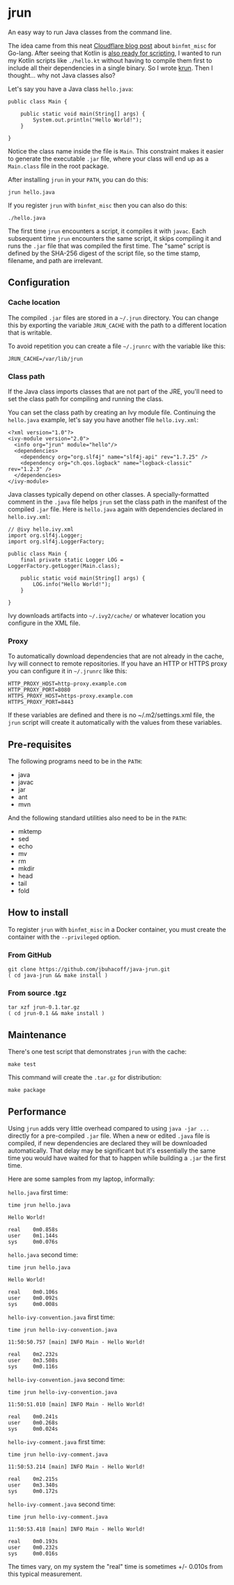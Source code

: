 # jrun

An easy way to run Java classes from the command line.

The idea came from this neat
[Cloudflare blog post](https://blog.cloudflare.com/using-go-as-a-scripting-language-in-linux/)
about `binfmt_misc` for Go-lang. After seeing that Kotlin is
[also ready for scripting](https://github.com/holgerbrandl/kscript),
I wanted to run my Kotlin scripts like `./hello.kt` without having to 
compile them first to include all their dependencies in a single
binary. So I wrote [krun](https://github.com/jbuhacoff/kotlin-krun).
Then I thought... why not Java classes also?

Let's say you have a Java class `hello.java`:

    public class Main {

        public static void main(String[] args) {
            System.out.println("Hello World!");
        }

    }

Notice the class name inside the file is `Main`. This constraint makes it easier
to generate the executable `.jar` file, where your class will end up as a `Main.class`
file in the root package.

After installing `jrun` in your `PATH`, you can do this:

    jrun hello.java

If you register `jrun` with `binfmt_misc` then you can also do this:

    ./hello.java

The first time `jrun` encounters a script, it compiles it with `javac`.
Each subsequent time `jrun` encounters the same script, it skips compiling
it and runs the `.jar` file that was compiled the first time. The "same"
script is defined by the SHA-256 digest of the script file, so the time stamp,
filename, and path are irrelevant.

## Configuration

### Cache location

The compiled `.jar` files are stored in a `~/.jrun` directory. You can change
this by exporting the variable `JRUN_CACHE` with the path to a different location
that is writable. 

To avoid repetition you can create a file `~/.jrunrc` with the variable like this:

    JRUN_CACHE=/var/lib/jrun

### Class path

If the Java class imports classes that are not part of the JRE, you'll need
to set the class path for compiling and running the class. 

You can set the class path by creating an Ivy module file. Continuing the
`hello.java` example, let's say you have another file `hello.ivy.xml`:

    <?xml version="1.0"?>
    <ivy-module version="2.0">
      <info org="jrun" module="hello"/>
      <dependencies>
        <dependency org="org.slf4j" name="slf4j-api" rev="1.7.25" />
        <dependency org="ch.qos.logback" name="logback-classic" rev="1.2.3" />
      </dependencies>
    </ivy-module>

Java classes typically depend on other classes. A specially-formatted comment
in the `.java` file helps `jrun` set the class path in the manifest of the
compiled `.jar` file. Here is `hello.java` again with dependencies declared
in `hello.ivy.xml`:

    // @ivy hello.ivy.xml
    import org.slf4j.Logger;
    import org.slf4j.LoggerFactory;

    public class Main {
        final private static Logger LOG = LoggerFactory.getLogger(Main.class);

        public static void main(String[] args) {
            LOG.info("Hello World!");
        }

    }

Ivy downloads artifacts into `~/.ivy2/cache/` or whatever location you configure
in the XML file. 

### Proxy

To automatically download dependencies that are not already in the cache,
Ivy will connect to remote repositories. If you have an HTTP or HTTPS proxy
you can configure it in `~/.jrunrc` like this:

    HTTP_PROXY_HOST=http-proxy.example.com
    HTTP_PROXY_PORT=8080
    HTTPS_PROXY_HOST=https-proxy.example.com
    HTTPS_PROXY_PORT=8443

If these variables are defined and there is no ~/.m2/settings.xml file, the
`jrun` script will create it automatically with the values from these variables.

## Pre-requisites

The following programs need to be in the `PATH`:

* java
* javac
* jar
* ant
* mvn

And the following standard utilities also need to be in the `PATH`:

* mktemp
* sed
* echo
* mv
* rm
* mkdir
* head
* tail
* fold

## How to install

To register `jrun` with `binfmt_misc` in a Docker container,
you must create the container with the `--privileged` option.

### From GitHub

    git clone https://github.com/jbuhacoff/java-jrun.git
    ( cd java-jrun && make install )

### From source .tgz

    tar xzf jrun-0.1.tar.gz
    ( cd jrun-0.1 && make install )

## Maintenance

There's one test script that demonstrates `jrun` with the cache:

    make test

This command will create the `.tar.gz` for distribution:

    make package

## Performance

Using `jrun` adds very little overhead compared to using `java -jar ...` directly for a
pre-compiled `.jar` file.  When a new or edited `.java` file is compiled, if new
dependencies are declared they will be downloaded automatically. That delay may be 
significant but it's essentially the same time you would have waited for that to
happen while building a `.jar` the first time.

Here are some samples from my laptop, informally:

`hello.java` first time:

    time jrun hello.java

    Hello World!

    real    0m0.858s
    user    0m1.144s
    sys     0m0.076s

`hello.java` second time:

    time jrun hello.java

    Hello World!

    real    0m0.106s
    user    0m0.092s
    sys     0m0.008s

`hello-ivy-convention.java` first time:

    time jrun hello-ivy-convention.java

    11:50:50.757 [main] INFO Main - Hello World!

    real    0m2.232s
    user    0m3.508s
    sys     0m0.116s
    
`hello-ivy-convention.java` second time:

    time jrun hello-ivy-convention.java

    11:50:51.010 [main] INFO Main - Hello World!

    real    0m0.241s
    user    0m0.268s
    sys     0m0.024s

`hello-ivy-comment.java` first time:

    time jrun hello-ivy-comment.java

    11:50:53.214 [main] INFO Main - Hello World!

    real    0m2.215s
    user    0m3.340s
    sys     0m0.172s

`hello-ivy-comment.java` second time:

    time jrun hello-ivy-comment.java

    11:50:53.418 [main] INFO Main - Hello World!

    real    0m0.193s
    user    0m0.232s
    sys     0m0.016s

The times vary, on my system the "real" time is sometimes +/- 0.010s from this
typical measurement.

